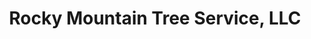 ---
title: "Rocky Mountain Tree Service, LLC"
url: /loveland/rocky-mountain-tree-service-llc/
shop: garden centre
---